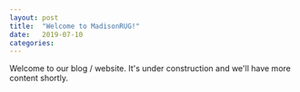 ```yaml
---
layout: post
title:  "Welcome to MadisonRUG!"
date:   2019-07-10
categories: 
---
```


Welcome to our blog / website. It's under construction and we'll have more content shortly. 


